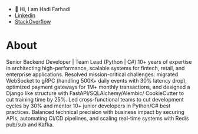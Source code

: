- 👋 Hi, I am Hadi Farhadi
- [Linkedin](https://www.linkedin.com/in/hadi-farhadi-a6004738/)
- [StackOverflow](https://stackoverflow.com/users/4689206/hadi)

# About
Senior Backend Developer | Team Lead (Python | C#)
10+ years of expertise in architecting high-performance, scalable systems for fintech, retail, and enterprise applications. Resolved mission-critical challenges: migrated WebSocket to gRPC (handling 500K+ daily events with 30% latency drop), optimized payment gateways for 1M+ monthly transactions, and designed a Django like structure with FastAPI/SQLAlchemy/Alembic/ CookieCutter to cut training time by 25%. Led cross-functional teams to cut development cycles by 30% and mentor 10+ junior developers in Python/C# best practices. Balanced technical precision with business impact by securing APIs, automating CI/CD pipelines, and scaling real-time systems with Redis pub/sub and Kafka.
